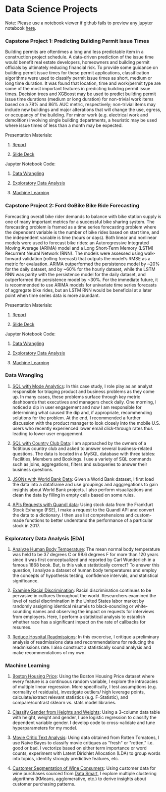 # Data Science Projects

Note: Please use a notebook viewer if github fails to preview any jupyter notebook [here](https://nbviewer.jupyter.org/).

### Capstone Project 1: Predicting Building Permit Issue Times

Building permits are oftentimes a long and less predictable item in a construction project schedule. A data-driven prediction of the issue time would benefit real estate developers, homeowners and building permit officials by ultimately reducing financial risk. To provide some guidance on building permit issue times for these permit applications, classification algorithms were used to classify permit issue times as short, medium or long time duration. It was found that location, time and work/permit type are some of the most important features in predicting building permit issue times. Decision trees and XGBoost may be used to predict building permit issue time durations (medium or long duration) for non-trivial work items based on a 78% and 86% AUC metric, respectively; non-trivial items may include new buildings and major alterations that will change the use, egress, or occupancy of the building. For minor work (e.g. electrical work and demolition) involving single building departments, a heuristic may be used where issue times of less than a month may be expected.

Presentation Materials:

1. [Report](https://github.com/dtse91/Springboard/blob/master/Capstone%201%20Project/Capstone%20Project%201%20Final%20Report.pdf)

2. [Slide Deck](https://github.com/dtse91/Springboard/blob/master/Capstone%201%20Project/Capstone%20Project%201%20Final%20Presentation.pdf) 


Jupyter Notebook Code:
1. [Data Wrangling](https://github.com/dtse91/Springboard/blob/master/Capstone%201%20Project/Capstone%20Project%201%20Data%20Wrangling.ipynb)

2. [Exploratory Data Analysis](https://github.com/dtse91/Springboard/blob/master/Capstone%201%20Project/Capstone%20Project%201%20Exploratory%20Data%20Analysis%20(EDA).ipynb)

3. [Machine Learning](https://github.com/dtse91/Springboard/blob/master/Capstone%201%20Project/Capstone%20Project%201%20Machine%20Learning.ipynb) 


### Capstone Project 2: Ford GoBike Bike Ride Forecasting
Forecasting overall bike rider demands to balance with bike station supply is one of many important metrics for a successful bike sharing system. The forecasting problem is framed as a time series forecasting problem where the dependent variable is the number of bike rides based on start time, and the independent variable is time (hours or days). Both linear and nonlinear models were used to forecast bike rides: an Autoregressive Integrated Moving Average (ARIMA) model and a Long Short-Term Memory (LSTM) Recurrent Neural Network (RNN). The models were assessed using walk-forward validation (rolling forecast) that outputs the model’s RMSE as a metric for evaluation. ARIMA outperformed the persistence model by ~20% for the daily dataset, and by ~60% for the hourly dataset, while the LSTM RNN was parity with the persistence model for the daily dataset, and outperformed the persistence model by ~30%. For the immediate future, it is recommended to use ARIMA models for univariate time series forecasts of aggregate bike rides, but an LSTM RNN would be beneficial at a later point when time series data is more abundant.

Presentation Materials:

1. [Report](https://github.com/dtse91/Springboard/blob/master/Capstone%202%20Project/Capstone%20Project%202%20Report.pdf)

2. [Slide Deck](https://github.com/dtse91/Springboard/blob/master/Capstone%202%20Project/Capstone%20Project%202%20Presentation.pptx.zip) 


Jupyter Notebook Code:
1. [Data Wrangling](https://github.com/dtse91/Springboard/blob/master/Capstone%202%20Project/Capstone%20Project%202%20Data%20Wrangling.ipynb)

2. [Exploratory Data Analysis](https://github.com/dtse91/Springboard/blob/master/Capstone%202%20Project/Capstone%20Project%202%20Exploratory%20Data%20Analysis.ipynb)

3. [Machine Learning](https://github.com/dtse91/Springboard/blob/master/Capstone%202%20Project/Capstone%20Project%202%20Machine%20Learning.ipynb) 


### Data Wrangling
1. [SQL with Mode Analytics](https://modeanalytics.com/dtse/reports/f9c91d091a0b): In this case study, I role play as an analyst responsible for triaging product and business problems as they come up. In many cases, these problems surface through key metric dashboards that executives and managers check daily. One morning, I noticed a dip in user engagement and now I am responsible for determining what caused the dip and, if appropriate, recommending solutions for the problem. At the end, I recommended a further discussion with the product manager to look closely into the mobile U.S. users who recently experienced lower email click-through rates thus leading to lower user engagement.

2. [SQL with Country Club Data](https://github.com/dtse91/Springboard/blob/master/Data%20Wrangling/1520094343_sql_project.sql): I am approached by the owners of a fictitious country club and asked to answer several business-related questions. The data is located in a MySQL database with three tables: Facilities, Members and Bookings. I use a variety of SQL commands such as joins, aggregations, filters and subqueries to answer their business questions.

3. [JSONs with World Bank Data](https://github.com/dtse91/Springboard/blob/master/Data%20Wrangling/JSON%20Project/sliderule_dsi_json_exercise.ipynb): Given a World Bank dataset, I first load the data into a dataframe and use groupings and agggregations to gain insights about World Bank projects. I also perform visualizations and clean the data by filling in empty cells based on some rules.

4. [APIs Requests with Quandl data](https://github.com/dtse91/Springboard/blob/master/Data%20Wrangling/API/api_data_wrangling_mini_project.ipynb): Using stock data from the Frankfurt Stock Exhange (FSE), I make a request to the Quandl API and convert the data to a dictionary. I then use list comprehensions and custom-made functions to better understand the performance of a particular stock in 2017.

### Exploratory Data Analysis (EDA)
1. [Analyze Human Body Temperature](https://github.com/dtse91/Springboard/blob/master/Exploratory%20Data%20Analysis/EDA_human_temperature/sliderule_dsi_inferential_statistics_exercise_1.ipynb): The mean normal body temperature was held to be 37 degrees C or 98.6 degrees F for more than 120 years since it was first conceptualized and reported by Carl Wunderlich in a famous 1868 book. But, is this value statistically correct? To answer this question, I analyze a dataset of human body temperatures and employ the concepts of hypothesis testing, confidence intervals, and statistical significance. 

2. [Examine Racial Discrimination](https://github.com/dtse91/Springboard/blob/master/Exploratory%20Data%20Analysis/EDA_racial_discrimination/sliderule_dsi_inferential_statistics_exercise_2.ipynb): Racial discrimination continues to be pervasive in cultures throughout the world. Researchers examined the level of racial discrimination in the United States labor market by randomly assigning identical résumés to black-sounding or white-sounding names and observing the impact on requests for interviews from employers. Here, I perform a statistical analysis to establish whether race has a significant impact on the rate of callbacks for resumes.

3. [Reduce Hospital Readmissions](https://github.com/dtse91/Springboard/blob/master/Exploratory%20Data%20Analysis/hospital_readmit/sliderule_dsi_inferential_statistics_exercise_3.ipynb): In this excercise, I critique a preliminary analysis of readmissions data and recommendations for reducing the readmissions rate. I also construct a statistically sound analysis and make recommendations of my own.

### Machine Learning
1. [Boston Housing Price](https://github.com/dtse91/Springboard/blob/master/Machine%20Learning/Linear%20Regression/Mini_Project_Linear_Regression.ipynb): Using the Boston Housing Price dataset where every feature is a continuous random variable, I explore the intracacies of multiple linear regression. More specifically, I test assumptions (e.g. normality of residuals), investigate outliers/ high leverage points, calculate/extract relevant statistics (e.g. F-Statistic), and compare/contrast sklearn vs. stats model libraries.

2. [Classify Gender from Heights and Weights](https://github.com/dtse91/Springboard/blob/master/Machine%20Learning/Logistic%20Regression/Mini_Project_Logistic_Regression.ipynb): Using a 3-column data table with height, weight and gender, I use logistic regression to classify the dependent variable gender. I develop code to cross-validate and tune hyperparameters for my model.

3. [Movie Critic Text Analysis](https://github.com/dtse91/Springboard/blob/master/Machine%20Learning/Naive%20Bayes/Mini_Project_Naive_Bayes.ipynb): Using data obtained from Rotten Tomatoes, I use Naive Bayes to classify movie critiques as "fresh" or "rotten," i.e. good or bad. I vectorize based on either term importance or word counts, experiment with Latent Dirichlet Allocation (LDA) to group words into topics, identify strongly predictive features, etc.

4. [Customer Segmentation of Wine Consumers](https://github.com/dtse91/Springboard/blob/master/Machine%20Learning/Clustering/Mini_Project_Clustering.ipynb): Using customer data for wine purchases sourced from [Data Smart](https://www.wiley.com/en-us/Data+Smart%3A+Using+Data+Science+to+Transform+Information+into+Insight-p-9781118661468), I explore multiple clustering algorithms (KMeans, agglomerative, etc.) to derive insights about customer purchasing patterns.

